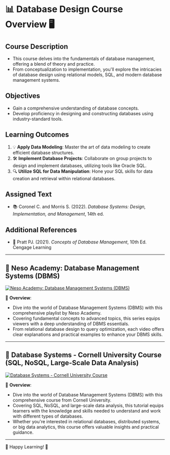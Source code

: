 # 📊 Database Design Course Overview 🖥️

## Course Description
- This course delves into the fundamentals of database management, offering a blend of theory and practice.
- From conceptualization to implementation, you'll explore the intricacies of database design using relational models, SQL, and modern database management systems.

## Objectives
- Gain a comprehensive understanding of database concepts.
- Develop proficiency in designing and constructing databases using industry-standard tools.

## Learning Outcomes
1. 💡 **Apply Data Modeling**: Master the art of data modeling to create efficient database structures.
2. 🛠️ **Implement Database Projects**: Collaborate on group projects to design and implement databases, utilizing tools like Oracle SQL.
3. 🔍 **Utilize SQL for Data Manipulation**: Hone your SQL skills for data creation and retrieval within relational databases.

## Assigned Text
- 📚 Coronel C. and Morris S. (2022). *Database Systems: Design, Implementation, and Management*, 14th ed.

## Additional References
- 📖 Pratt PJ. (2021). *Concepts of Database Management*, 10th Ed. Cengage Learning

---

## 🎥 Neso Academy: Database Management Systems (DBMS)

[![Neso Academy: Database Management Systems (DBMS)](https://img.youtube.com/vi/playlist?list=PLBlnK6fEyqRiyryTrbKHX1Sh9luYI0dhX/0.jpg)](https://www.youtube.com/playlist?list=PLBlnK6fEyqRiyryTrbKHX1Sh9luYI0dhX)

📝 **Overview**: 
- Dive into the world of Database Management Systems (DBMS) with this comprehensive playlist by Neso Academy.
- Covering fundamental concepts to advanced topics, this series equips viewers with a deep understanding of DBMS essentials.
- From relational database design to query optimization, each video offers clear explanations and practical examples to enhance your DBMS skills.

---

## 🎥 Database Systems - Cornell University Course (SQL, NoSQL, Large-Scale Data Analysis)

[![Database Systems - Cornell University Course](https://img.youtube.com/vi/4cWkVbC2bNE/0.jpg)](https://www.youtube.com/watch?v=4cWkVbC2bNE)

📝 **Overview**: 
- Dive into the world of Database Management Systems (DBMS) with this comprehensive course from Cornell University.
- Covering SQL, NoSQL, and large-scale data analysis, this tutorial equips learners with the knowledge and skills needed to understand and work with different types of databases.
- Whether you're interested in relational databases, distributed systems, or big data analytics, this course offers valuable insights and practical guidance.

---

🚀 Happy Learning! 🌟
